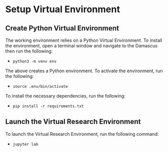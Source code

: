 # Setup Virtual Environment

## Create Python Virtual Environment

The working environment relies on a Python Virtual Environment. To install the environment, open a terminal window and navigate to the Damascus then run the following:

* `python3 -m venv env`

The above creates a Python environment. To activate the environment, run the following:

* `source .env/bin/activate`

To install the necessary dependencies, run the following:

* `pip install -r requirements.txt`

## Launch the Virtual Research Environment

To launch the Virtual Research Environment, run the following command:

* `jupyter lab`
